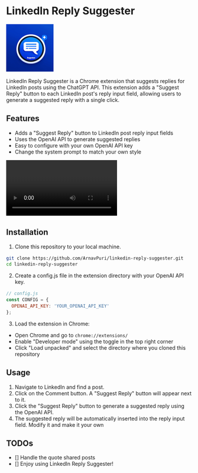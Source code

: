 # LinkedIn Reply Suggester

![LinkedIn Reply Suggester Logo](images/logo128.png)

LinkedIn Reply Suggester is a Chrome extension that suggests replies for LinkedIn posts using the ChatGPT API. This extension adds a "Suggest Reply" button to each LinkedIn post's reply input field, allowing users to generate a suggested reply with a single click.

## Features

- Adds a "Suggest Reply" button to LinkedIn post reply input fields
- Uses the OpenAI API to generate suggested replies
- Easy to configure with your own OpenAI API key
- Change the system prompt to match your own style

![](images/demo.mov)

## Installation

1. Clone this repository to your local machine.

```bash
git clone https://github.com/ArnavPuri/linkedin-reply-suggester.git
cd linkedin-reply-suggester
```

2. Create a config.js file in the extension directory with your OpenAI API key.
```js
// config.js
const CONFIG = {
  OPENAI_API_KEY: 'YOUR_OPENAI_API_KEY'
};
```

3. Load the extension in Chrome:

- Open Chrome and go to `chrome://extensions/`
- Enable "Developer mode" using the toggle in the top right corner
- Click "Load unpacked" and select the directory where you cloned this repository

## Usage
1. Navigate to LinkedIn and find a post.
2. Click on the Comment button. A "Suggest Reply" button will appear next to it.
3. Click the "Suggest Reply" button to generate a suggested reply using the OpenAI API.
4. The suggested reply will be automatically inserted into the reply input field. Modify it and make it your own

## TODOs
- [] Handle the quote shared posts
- [] 
Enjoy using LinkedIn Reply Suggester!